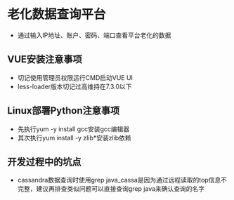 # 老化数据查询平台
* 通过输入IP地址、账户、密码、端口查看平台老化的数据
## VUE安装注意事项
* 切记使用管理员权限运行CMD启动VUE UI
* less-loader版本切记过高维持在7.3.0以下
## Linux部署Python注意事项
* 先执行yum -y install gcc安装gcc编辑器
* 其次执行yum install -y zlib*安装zlib依赖
## 开发过程中的坑点
* cassandra数据查询时使用grep java_cassa是因为通过远程读取的top信息不完整，建议再排查类似问题可以直接查询grep java来确认查询的名字
